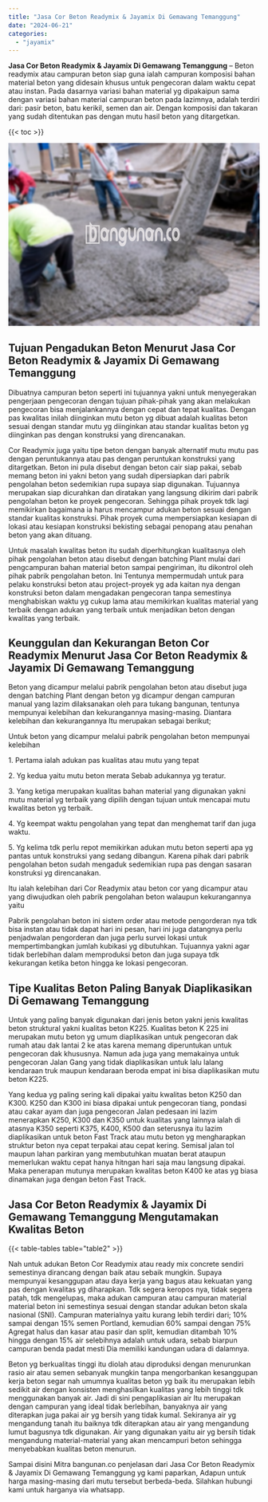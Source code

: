 ```yaml
---
title: "Jasa Cor Beton Readymix & Jayamix Di Gemawang Temanggung"
date: "2024-06-21"
categories: 
  - "jayamix"
---
```


**Jasa Cor Beton Readymix & Jayamix Di Gemawang Temanggung** – Beton readymix atau campuran beton siap guna ialah campuran komposisi bahan material beton yang didesain khusus untuk pengecoran dalam waktu cepat atau instan. Pada dasarnya variasi bahan material yg dipakaipun sama dengan variasi bahan material campuran beton pada lazimnya, adalah terdiri dari: pasir beton, batu kerikil, semen dan air. Dengan komposisi dan takaran yang sudah ditentukan pas dengan mutu hasil beton yang ditargetkan.

{{< toc >}}

![Jasa Cor Beton Readymix & Jayamix Di Gemawang Temanggung](/images/jasa-cor-readymix-60.png)

## Tujuan Pengadukan Beton Menurut Jasa Cor Beton Readymix & Jayamix Di Gemawang Temanggung

Dibuatnya campuran beton seperti ini tujuannya yakni untuk menyegerakan pengerjaan pengecoran dengan tujuan pihak-pihak yang akan melakukan pengecoran bisa menjalankannya dengan cepat dan tepat kualitas. Dengan pas kwalitas inilah diinginkan mutu beton yg dibuat adalah kualitas beton sesuai dengan standar mutu yg diinginkan atau standar kualitas beton yg diinginkan pas dengan konstruksi yang direncanakan.

Cor Readymix juga yaitu tipe beton dengan banyak alternatif mutu mutu pas dengan peruntukannya atau pas dengan peruntukan konstruksi yang ditargetkan. Beton ini pula disebut dengan beton cair siap pakai, sebab memang beton ini yakni beton yang sudah dipersiapkan dari pabrik pengolahan beton sedemikian rupa supaya siap digunakan. Tujuannya merupakan siap dicurahkan dan diratakan yang langsung dikirim dari pabrik pengolahan beton ke proyek pengecoran. Sehingga pihak proyek tdk lagi memikirkan bagaimana ia harus mencampur adukan beton sesuai dengan standar kualitas konstruksi. Pihak proyek cuma mempersiapkan kesiapan di lokasi atau kesiapan konstruksi bekisting sebagai penopang atau penahan beton yang akan dituang.

Untuk masalah kwalitas beton itu sudah diperhitungkan kualitasnya oleh pihak pengolahan beton atau disebut dengan batching Plant mulai dari pengcampuran bahan material beton sampai pengiriman, itu dikontrol oleh pihak pabrik pengolahan beton. Ini Tentunya mempermudah untuk para pelaku konstruksi beton atau project-proyek yg ada kaitan nya dengan konstruksi beton dalam mengadakan pengecoran tanpa semestinya menghabiskan waktu yg cukup lama atau memikirkan kualitas material yang terbaik dengan adukan yang terbaik untuk menjadikan beton dengan kwalitas yang terbaik.

## Keunggulan dan Kekurangan Beton Cor Readymix Menurut Jasa Cor Beton Readymix & Jayamix Di Gemawang Temanggung

Beton yang dicampur melalui pabrik pengolahan beton atau disebut juga dengan batching Plant dengan beton yg dicampur dengan campuran manual yang lazim dilaksanakan oleh para tukang bangunan, tentunya mempunyai kelebihan dan kekurangannya masing-masing. Diantara kelebihan dan kekurangannya Itu merupakan sebagai berikut;

Untuk beton yang dicampur melalui pabrik pengolahan beton mempunyai kelebihan

1\. Pertama ialah adukan pas kualitas atau mutu yang tepat

2\. Yg kedua yaitu mutu beton merata Sebab adukannya yg teratur.

3\. Yang ketiga merupakan kualitas bahan material yang digunakan yakni mutu material yg terbaik yang dipilih dengan tujuan untuk mencapai mutu kwalitas beton yg terbaik.

4\. Yg keempat waktu pengolahan yang tepat dan menghemat tarif dan juga waktu.

5\. Yg kelima tdk perlu repot memikirkan adukan mutu beton seperti apa yg pantas untuk konstruksi yang sedang dibangun. Karena pihak dari pabrik pengolahan beton sudah mengaduk sedemikian rupa pas dengan sasaran konstruksi yg direncanakan.

Itu ialah kelebihan dari Cor Readymix atau beton cor yang dicampur atau yang diwujudkan oleh pabrik pengolahan beton walaupun kekurangannya yaitu

Pabrik pengolahan beton ini sistem order atau metode pengorderan nya tdk bisa instan atau tidak dapat hari ini pesan, hari ini juga datangnya perlu penjadwalan pengorderan dan juga perlu survei lokasi untuk mempertimbangkan jumlah kubikasi yg dibutuhkan. Tujuannya yakni agar tidak berlebihan dalam memproduksi beton dan juga supaya tdk kekurangan ketika beton hingga ke lokasi pengecoran.

## Tipe Kualitas Beton Paling Banyak Diaplikasikan Di Gemawang Temanggung

Untuk yang paling banyak digunakan dari jenis beton yakni jenis kwalitas beton struktural yakni kualitas beton K225. Kualitas beton K 225 ini merupakan mutu beton yg umum diaplikasikan untuk pengecoran dak rumah atau dak lantai 2 ke atas karena memang diperuntukan untuk pengecoran dak khususnya. Namun ada juga yang memakainya untuk pengecoran Jalan Gang yang tidak diaplikasikan untuk lalu lalang kendaraan truk maupun kendaraan beroda empat ini bisa diaplikasikan mutu beton K225.

Yang kedua yg paling sering kali dipakai yaitu kwalitas beton K250 dan K300. K250 dan K300 ini biasa dipakai untuk pengecoran tiang, pondasi atau cakar ayam dan juga pengecoran Jalan pedesaan ini lazim menerapkan K250, K300 dan K350 untuk kualitas yang lainnya ialah di atasnya K350 seperti K375, K400, K500 dan seterusnya itu lazim diaplikasikan untuk beton Fast Track atau mutu beton yg mengharapkan struktur beton nya cepat terpakai atau cepat kering. Semisal jalan tol maupun lahan parkiran yang membutuhkan muatan berat ataupun memerlukan waktu cepat hanya hitngan hari saja mau langsung dipakai. Maka penerapan mutunya merupakan kwalitas beton K400 ke atas yg biasa dinamakan juga dengan beton Fast Track.

## Jasa Cor Beton Readymix & Jayamix Di Gemawang Temanggung Mengutamakan Kwalitas Beton

{{< table-tables table="table2" >}}

Nah untuk adukan Beton Cor Readymix atau ready mix concrete sendiri semestinya dirancang dengan baik atau sebaik mungkin. Supaya mempunyai kesanggupan atau daya kerja yang bagus atau kekuatan yang pas dengan kwalitas yg diharapkan. Tdk segera keropos nya, tidak segera patah, tdk mengelupas, maka adukan campuran atau campuran material material beton ini semestinya sesuai dengan standar adukan beton skala nasional (SNI). Campuran materialnya yaitu kurang lebih terdiri dari; 10% sampai dengan 15% semen Portland, kemudian 60% sampai dengan 75% Agregat halus dan kasar atau pasir dan split, kemudian ditambah 10% hingga dengan 15% air selebihnya adalah untuk udara, sebab biarpun campuran benda padat mesti Dia memiliki kandungan udara di dalamnya.

Beton yg berkualitas tinggi itu diolah atau diproduksi dengan menurunkan rasio air atau semen sebanyak mungkin tanpa mengorbankan kesanggupan kerja beton segar nah umumnya kualitas beton yg baik itu merupakan lebih sedikit air dengan konsisten menghasilkan kualitas yang lebih tinggi tdk menggunakan banyak air. Jadi di sini pengaplikasian air Itu merupakan dengan campuran yang ideal tidak berlebihan, banyaknya air yang diterapkan juga pakai air yg bersih yang tidak kumal. Sekiranya air yg mengandung tanah itu baiknya tdk diterapkan atau air yang mengandung lumut bagusnya tdk digunakan. Air yang digunakan yaitu air yg bersih tidak mengandung material-material yang akan mencampuri beton sehingga menyebabkan kualitas beton menurun.

Sampai disini Mitra bangunan.co penjelasan dari Jasa Cor Beton Readymix & Jayamix Di Gemawang Temanggung yg kami paparkan, Adapun untuk harga masing-masing dari mutu tersebut berbeda-beda. Silahkan hubungi kami untuk harganya via whatsapp.
